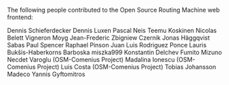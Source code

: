 The following people contributed to the Open Source Routing Machine web frontend:

Dennis Schieferdecker 
Dennis Luxen
Pascal Neis
Teemu Koskinen
Nicolas Belett Vigneron
Moyg
Jean-Frederic
Zbigniew Czernik
Jonas Häggqvist
Sabas
Paul Spencer
Raphael Pinson
Juan Luis Rodriguez Ponce
Lauris Bukšis-Haberkorns
Barboska
miszka999
Konstantin Delchev
Fumito Mizuno
Necdet Varoglu (OSM-Comenius Project)
Madalina Ionescu (OSM-Comenius Project)
Luis Costa (OSM-Comenius Project)
Tobias Johansson
Madeco
Yannis Gyftomitros
